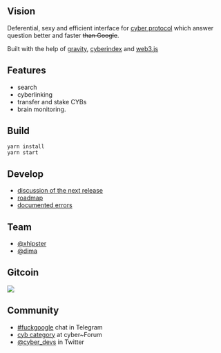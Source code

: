 
## Vision

Deferential, sexy and efficient interface for [cyber protocol](https://ipfs.io/ipfs/QmQ1Vong13MDNxixDyUdjniqqEj8sjuNEBYMyhQU4gQgq3) which answer question better and faster ~~than Google~~. 

Built with the help of [gravity](https://github.com/cybercongress/gravity), [cyberindex](https://github.com/cybercongress/cyberindex) and [web3.js](https://github.com/ethereum/web3.js)

## Features
- search
- cyberlinking
- transfer and stake CYBs
- brain monitoring.

## Build

```
yarn install
yarn start
```

## Develop
- [discussion of the next release](https://github.com/cybercongress/dot-cyber/issues/63) 
- [roadmap](https://github.com/cybercongress/dot-cyber/projects?query=is%3Aopen+sort%3Aname-asc)
- [documented errors](https://github.com/cybercongress/dot-cyber/issues?q=is%3Aopen+is%3Aissue+label%3Aerror)

## Team
- [@xhipster](https://github.com/xhipster)
- [@dima](https://github.com/dimakorzhovnik)

## Gitcoin
<a href="https://gitcoin.co/explorer?q=dot-cyber">
 <img src="https://gitcoin.co/funding/embed?repo=https://github.com/cybercongress/dot-cyber">
</a>

## Community
- [#fuckgoogle](https://t.me/fuckgoogle) chat in Telegram
- [cyb category](https://ai.cybercongress.ai/c/cyb) at cyber~Forum
- [@cyber_devs](https://twitter.com/cyber_devs) in Twitter
